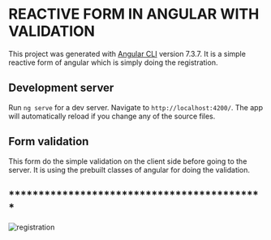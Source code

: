 # REACTIVE FORM IN ANGULAR WITH VALIDATION

This project was generated with [Angular CLI](https://github.com/angular/angular-cli) version 7.3.7.
It is a simple reactive form of angular which is simply doing the registration.

## Development server

Run `ng serve` for a dev server. Navigate to `http://localhost:4200/`. The app will automatically reload if you change any of the source files.

## Form validation

This form do the simple validation on the client side before going to the server.
It is using the prebuilt classes of angular for doing the validation.




##                              *******************************************



 ![registration](https://user-images.githubusercontent.com/44833963/56578463-563bf280-65eb-11e9-8d0b-711691b83e69.png)

